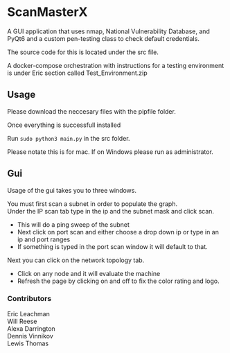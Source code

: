 # ScanMasterX

A GUI application that uses nmap, National Vulnerability Database, and PyQt6 and a custom pen-testing class to check default credentials. 

The source code for this is located under the src file.

A docker-compose orchestration with instructions for a testing environment is under Eric section called Test_Environment.zip

## Usage

Please download the neccesary files with the pipfile folder.

Once everything is successfull installed

Run `sudo python3 main.py` in the src folder.

Please notate this is for mac. If on Windows please run as administrator.

## Gui  

Usage of the gui takes you to three windows.

You must first scan a subnet in order to populate the graph.  
Under the IP scan tab type in the ip and the subnet mask and click scan.  

*  This will do a ping sweep of the subnet
*  Next click on port scan and either choose a drop down ip or type in an ip and port ranges
  * If something is typed in the port scan window it will default to that.

Next you can click on the network topology tab.

* Click on any node and it will evaluate the machine
* Refresh the page by clicking on and off to fix the color rating and logo.
  
### Contributors

Eric Leachman   
Will Reese  
Alexa Darrington  
Dennis Vinnikov  
Lewis Thomas


